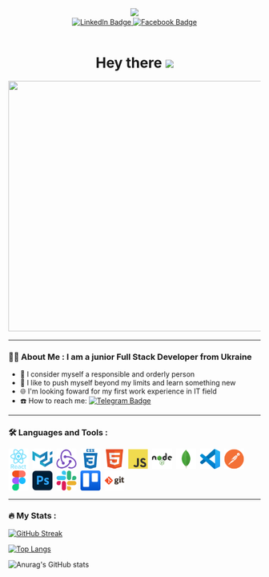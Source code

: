 <div id="header" align="center">
  <img src="https://media.giphy.com/media/eIAopzF9lGaYPClAHa/giphy.gif" width="100"/>
</div>
<div align="center">
   <a href="https://www.linkedin.com/in/olha-poberezhna-b06279265/">
    <img src="https://img.shields.io/badge/LinkedIn-blue?style=plastic&logo=linkedin&logoColor=white" alt="LinkedIn Badge"/>
  </a>
   <a href="https://www.facebook.com/PoberezhStudiO">
    <img src="https://img.shields.io/badge/Facebook-indigo?style=plastic&logo=facebook&logoColor=white" alt="Facebook Badge"/>
  </a>
</div>
<div id="badges" align="center">
  <img src="https://komarev.com/ghpvc/?username=opoberezh&style=flat-square&color=blue" alt=""/>
</div>
<h1 align="center">
  Hey there
  <img src="https://media.giphy.com/media/hvRJCLFzcasrR4ia7z/giphy.gif" width="30px"/>
</h1>
<div align="center">
  <img src="https://media.giphy.com/media/RbDKaczqWovIugyJmW/giphy.gif" width="1000" height="500"/>
</div>

___

### :woman_technologist: About Me : I am a junior Full Stack Developer from Ukraine 
- :sunflower: I consider myself a responsible and orderly person
- :muscle: I like to push myself beyond my limits and learn something new
- :globe_with_meridians: I'm looking foward for my first work experience in IT field
- :phone: How to reach me: [![Telegram Badge](https://img.shields.io/badge/-Telegram-blue?style=flat&logo=Telegram&logoColor=white)](https://t.me/Olha_poberezh)

---

### :hammer_and_wrench: Languages and Tools :
<div>
  <img src="https://github.com/devicons/devicon/blob/master/icons/react/react-original-wordmark.svg" title="React" alt="React" width="40" height="40"/>&nbsp;
  <img src="https://github.com/devicons/devicon/blob/master/icons/materialui/materialui-original.svg" title="Material UI" alt="Material UI" width="40" height="40"/>&nbsp;
  <img src="https://github.com/devicons/devicon/blob/master/icons/redux/redux-original.svg" title="Redux" alt="Redux " width="40" height="40"/>&nbsp;
  <img src="https://github.com/devicons/devicon/blob/master/icons/css3/css3-plain-wordmark.svg"  title="CSS3" alt="CSS" width="40" height="40"/>&nbsp;
  <img src="https://github.com/devicons/devicon/blob/master/icons/html5/html5-original.svg" title="HTML5" alt="HTML" width="40" height="40"/>&nbsp;
  <img src="https://github.com/devicons/devicon/blob/master/icons/javascript/javascript-original.svg" title="JavaScript" alt="JavaScript" width="40" height="40"/>&nbsp;
  <img src="https://github.com/devicons/devicon/blob/master/icons/nodejs/nodejs-original-wordmark.svg" title="NodeJS" alt="NodeJS" width="40" height="40"/>&nbsp;
  <img src="https://github.com/devicons/devicon/blob/master/icons/mongodb/mongodb-original.svg" title="Mongodb" alt="Mongodb" width="40" height="40"/>&nbsp;
  <img src="https://github.com/devicons/devicon/blob/master/icons/vscode/vscode-original.svg" title="Vscode" alt="Vscode" width="40" height="40"/>&nbsp;
  <img src="https://github.com/devicons/devicon/blob/master/icons/postman/postman-original.svg" title="Postman" alt="Postman" width="40" height="40"/>&nbsp;
  <img src="https://github.com/devicons/devicon/blob/master/icons/figma/figma-original.svg" title="Figma" alt="Figma" width="40" height="40"/>&nbsp;
  <img src="https://github.com/devicons/devicon/blob/master/icons/photoshop/photoshop-original.svg" title="Photoshop" alt="Photoshop" width="40" height="40"/>&nbsp;
  <img src="https://github.com/devicons/devicon/blob/master/icons/slack/slack-original.svg" title="Slack" alt="Slack" width="40" height="40"/>&nbsp;
  <img src="https://github.com/devicons/devicon/blob/master/icons/trello/trello-original.svg" title="Trello" alt="Trello" width="40" height="40"/>&nbsp;
  <img src="https://github.com/devicons/devicon/blob/master/icons/git/git-original-wordmark.svg" title="Git" **alt="Git" width="40" height="40"/>
</div>

---

### :fire: My Stats :
[![GitHub Streak](https://github-readme-streak-stats.herokuapp.com?user=opoberezh&theme=buefy&mode=weekly&card_width=600)](https://git.io/streak-stats)

[![Top Langs](https://github-readme-stats.vercel.app/api/top-langs/?username=opoberezh&layout=compact&theme=buefy&card_width=600)](https://github.com/anuraghazra/github-readme-stats) 

![Anurag's GitHub stats](https://github-readme-stats.vercel.app/api?username=opoberezh&theme=buefy&show_icons=true&card_width=600)
